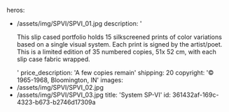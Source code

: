 heros:
  - /assets/img/SPVI/SPVI_01.jpg
description: '<p>This slip cased portfolio holds 15 silkscreened prints of color variations based on a single visual system. Each print is signed by the artist/poet. This is a limited edition of 35 numbered copies, 51x 52 cm, with each slip case fabric wrapped.<br></p>'
price_description: 'A few copies remain'
shipping: 20
copyright: '© 1965-1968, Bloomington, IN'
images:
  - /assets/img/SPVI/SPVI_02.jpg
  - /assets/img/SPVI/SPVI_03.jpg
title: 'System SP-VI'
id: 361432af-169c-4323-b673-b2746d17309a
